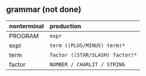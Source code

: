 ## grammar (not done)

| nonterminal | production                            |
| :---------- | :------------------------------------ |
| PROGRAM     | `expr`                                |
| expr        | `term ((PLUS/MINUS) term)*`           |
| term        | `factor ((STAR/SLASH) factor)*`       |
| factor      | `NUMBER / CHARLIT / STRING`           |
